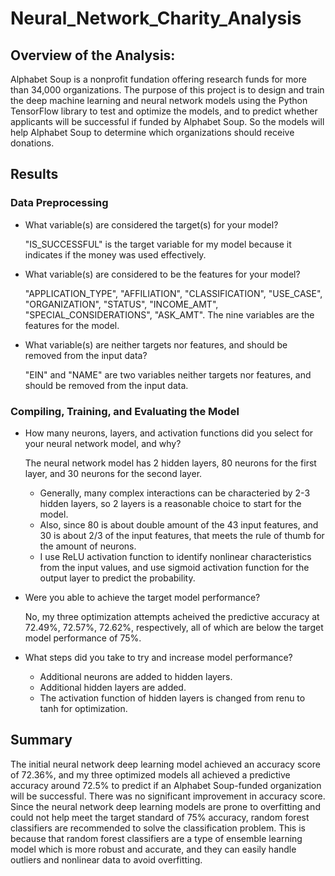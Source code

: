 # Neural_Network_Charity_Analysis
## Overview of the Analysis:
  Alphabet Soup is a nonprofit fundation offering research funds for more than 34,000 organizations. The purpose of this project is to design and train the deep machine learning and neural network models using the Python TensorFlow library to test and optimize the models, and to predict whether applicants will be successful if funded by Alphabet Soup. So the models will help Alphabet Soup to determine which organizations should receive donations.

## Results
### Data Preprocessing
* What variable(s) are considered the target(s) for your model?

  "IS_SUCCESSFUL" is the target variable for my model because it indicates if the money was used effectively. 

* What variable(s) are considered to be the features for your model?

  "APPLICATION_TYPE", "AFFILIATION", "CLASSIFICATION", "USE_CASE", "ORGANIZATION", "STATUS", "INCOME_AMT", "SPECIAL_CONSIDERATIONS", "ASK_AMT". The nine variables are the features for the model.

* What variable(s) are neither targets nor features, and should be removed from the input data?

  "EIN" and "NAME" are two variables neither targets nor features, and should be removed from the input data. 

### Compiling, Training, and Evaluating the Model
* How many neurons, layers, and activation functions did you select for your neural network model, and why?

  The neural network model has 2 hidden layers, 80 neurons for the first layer, and 30 neurons for the second layer. 
    * Generally, many complex interactions can be characteried by 2-3 hidden layers, so 2 layers is a reasonable choice to start for the model. 
    * Also, since 80 is about double amount of the 43 input features, and 30 is about 2/3 of the input features, that meets the rule of thumb for the amount of neurons. 
    * I use ReLU activation function to identify nonlinear characteristics from the input values, and use sigmoid activation function for the output layer to predict the probability.

* Were you able to achieve the target model performance?

  No, my three optimization attempts acheived the predictive accuracy at 72.49%, 72.57%, 72.62%, respectively, all of which are below the target model performance of 75%.

* What steps did you take to try and increase model performance? 
    * Additional neurons are added to hidden layers.
    * Additional hidden layers are added.
    * The activation function of hidden layers is changed from renu to tanh for optimization.

## Summary
The initial neural network deep learning model achieved an accuracy score of 72.36%, and my three optimized models all achieved a predictive accuracy around 72.5% to predict if an Alphabet Soup-funded organization will be successful. There was no significant improvement in accuracy score. Since the neural network deep learning models are prone to overfitting and could not help meet the target standard of 75% accuracy, random forest classifiers are recommended to solve the classification problem. This is because that random forest classifiers are a type of ensemble learning model which is more robust and accurate, and they can easily handle outliers and nonlinear data to avoid overfitting. 